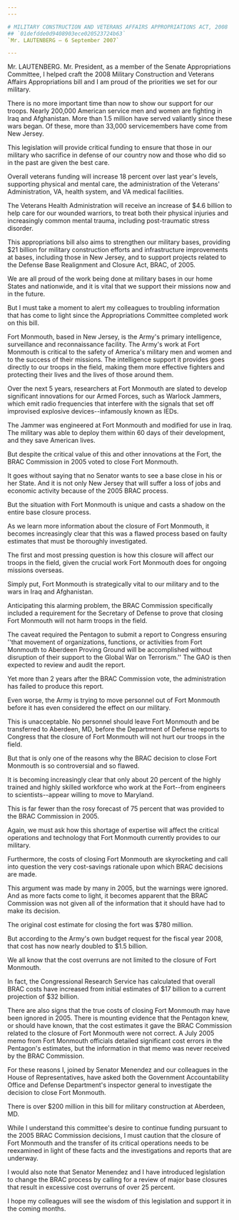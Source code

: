 ```yaml
---
---

# MILITARY CONSTRUCTION AND VETERANS AFFAIRS APPROPRIATIONS ACT, 2008
## `01defdde0d9408903ece020523724b63`
`Mr. LAUTENBERG — 6 September 2007`

---
```



Mr. LAUTENBERG. Mr. President, as a member of the Senate 
Appropriations Committee, I helped craft the 2008 Military Construction 
and Veterans Affairs Appropriations bill and I am proud of the 
priorities we set for our military.

There is no more important time than now to show our support for our 
troops. Nearly 200,000 American service men and women are fighting in 
Iraq and Afghanistan. More than 1.5 million have served valiantly since 
these wars began. Of these, more than 33,000 servicemembers have come 
from New Jersey.

This legislation will provide critical funding to ensure that those 
in our military who sacrifice in defense of our country now and those 
who did so in the past are given the best care.

Overall veterans funding will increase 18 percent over last year's 
levels, supporting physical and mental care, the administration of the 
Veterans' Administration, VA, health system, and VA medical facilities.

The Veterans Health Administration will receive an increase of $4.6 
billion to help care for our wounded warriors, to treat both their 
physical injuries and increasingly common mental trauma, including 
post-traumatic stress disorder.

This appropriations bill also aims to strengthen our military bases, 
providing $21 billion for military construction efforts and 
infrastructure improvements at bases, including those in New Jersey, 
and to support projects related to the Defense Base Realignment and 
Closure Act, BRAC, of 2005.

We are all proud of the work being done at military bases in our home 
States and nationwide, and it is vital that we support their missions 
now and in the future.

But I must take a moment to alert my colleagues to troubling 
information that has come to light since the Appropriations Committee 
completed work on this bill.

Fort Monmouth, based in New Jersey, is the Army's primary 
intelligence, surveillance and reconnaissance facility. The Army's work 
at Fort Monmouth is critical to the safety of America's military men 
and women and to the success of their missions. The intelligence 
support it provides goes directly to our troops in the field, making 
them more effective fighters and protecting their lives and the lives 
of those around them.

Over the next 5 years, researchers at Fort Monmouth are slated to 
develop significant innovations for our Armed Forces, such as Warlock 
Jammers, which emit radio frequencies that interfere with the signals 
that set off improvised explosive devices--infamously known as IEDs.

The Jammer was engineered at Fort Monmouth and modified for use in 
Iraq. The military was able to deploy them within 60 days of their 
development, and they save American lives.

But despite the critical value of this and other innovations at the 
Fort, the BRAC Commission in 2005 voted to close Fort Monmouth.

It goes without saying that no Senator wants to see a base close in 
his or her State. And it is not only New Jersey that will suffer a loss 
of jobs and economic activity because of the 2005 BRAC process.

But the situation with Fort Monmouth is unique and casts a shadow on 
the entire base closure process.

As we learn more information about the closure of Fort Monmouth, it 
becomes increasingly clear that this was a flawed process based on 
faulty estimates that must be thoroughly investigated.

The first and most pressing question is how this closure will affect 
our troops in the field, given the crucial work Fort Monmouth does for 
ongoing missions overseas.

Simply put, Fort Monmouth is strategically vital to our military and 
to the wars in Iraq and Afghanistan.

Anticipating this alarming problem, the BRAC Commission specifically 
included a requirement for the Secretary of Defense to prove that 
closing Fort Monmouth will not harm troops in the field.

The caveat required the Pentagon to submit a report to Congress 
ensuring ''that movement of organizations, functions, or activities 
from Fort Monmouth to Aberdeen Proving Ground will be accomplished 
without disruption of their support to the Global War on Terrorism.'' 
The GAO is then expected to review and audit the report.

Yet more than 2 years after the BRAC Commission vote, the 
administration has failed to produce this report.

Even worse, the Army is trying to move personnel out of Fort Monmouth 
before it has even considered the effect on our military.

This is unacceptable. No personnel should leave Fort Monmouth and be 
transferred to Aberdeen, MD, before the Department of Defense reports 
to Congress that the closure of Fort Monmouth will not hurt our troops 
in the field.

But that is only one of the reasons why the BRAC decision to close 
Fort Monmouth is so controversial and so flawed.

It is becoming increasingly clear that only about 20 percent of the 
highly trained and highly skilled workforce who work at the Fort--from 
engineers to scientists--appear willing to move to Maryland.

This is far fewer than the rosy forecast of 75 percent that was 
provided to the BRAC Commission in 2005.

Again, we must ask how this shortage of expertise will affect the 
critical operations and technology that Fort Monmouth currently 
provides to our military.

Furthermore, the costs of closing Fort Monmouth are skyrocketing and 
call into question the very cost-savings rationale upon which BRAC 
decisions are made.

This argument was made by many in 2005, but the warnings were 
ignored. And as more facts come to light, it becomes apparent that the 
BRAC Commission was not given all of the information that it should 
have had to make its decision.

The original cost estimate for closing the fort was $780 million.

But according to the Army's own budget request for the fiscal year 
2008, that cost has now nearly doubled to $1.5 billion.

We all know that the cost overruns are not limited to the closure of 
Fort Monmouth.

In fact, the Congressional Research Service has calculated that 
overall BRAC costs have increased from initial estimates of $17 billion 
to a current projection of $32 billion.

There are also signs that the true costs of closing Fort Monmouth may 
have been ignored in 2005. There is mounting evidence that the Pentagon 
knew, or should have known, that the cost estimates it gave the BRAC 
Commission related to the closure of Fort Monmouth were not correct. A 
July 2005 memo from Fort Monmouth officials detailed significant cost 
errors in the Pentagon's estimates, but the information in that memo 
was never received by the BRAC Commission.

For these reasons I, joined by Senator Menendez and our colleagues in 
the House of Representatives, have asked both the Government 
Accountability Office and Defense Department's inspector general to 
investigate the decision to close Fort Monmouth.

There is over $200 million in this bill for military construction at 
Aberdeen, MD.

While I understand this committee's desire to continue funding 
pursuant to the 2005 BRAC Commission decisions, I must caution that the 
closure of Fort Monmouth and the transfer of its critical operations 
needs to be reexamined in light of these facts and the investigations 
and reports that are underway.

I would also note that Senator Menendez and I have introduced 
legislation to change the BRAC process by calling for a review of major 
base closures that result in excessive cost overruns of over 25 
percent.

I hope my colleagues will see the wisdom of this legislation and 
support it in the coming months.